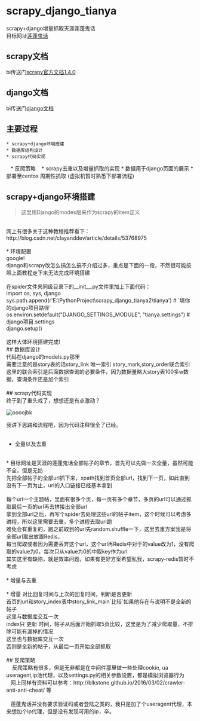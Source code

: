 # scrapy_django_tianya
scrapy+django增量抓取天涯莲蓬鬼话
<br>
目标网址[莲蓬鬼话](http://bbs.tianya.cn/list-16-1.shtml)
<br>
## scrapy文档
bi传送门[scrapy官方文档1.4.0](https://docs.scrapy.org/en/latest/)
## django文档
bi传送门[django文档](https://docs.djangoproject.com/en/2.0/)
## 主要过程
    * scrapy+django环境搭建
    * 数据库结构设计
    * scrapy代码实现
    * 反爬策略
    * scrapy去重以及增量抓取的实现
    * 数据用于django页面的展示
    * 部署至centos 周期性抓取 (虚拟机暂时熟悉下部署流程)
## scrapy+django环境搭建
>这里用Django的modes层来作为scrapy的item定义
<br>
  网上有很多关于这种教程推荐看下：http://blog.csdn.net/clayanddev/article/details/53768975
<br>
<br>
* 环境配置
  <br>
  google!
  <br>
  django和scrapy改怎么搞怎么搞不介绍过多，重点是下面的一段，不然很可能按照上面教程走下来无法完成环境搭建
  <br>
  <br>
  在spider文件夹同级目录下的__init__.py文件里加上下面代码：
  <br>
  import os, sys, django
  <br>
  sys.path.append(r'E:\PythonProject\scrapy_django_tianya2\tianya')  # `填你的django项目路径`
  <br>
  os.environ.setdefault("DJANGO_SETTINGS_MODULE", "tianya.settings")  # django项目.settings
  <br>
  django.setup()
  <br>
  <br>
  这样大体环境搭建完成!
  <br>
## 数据库设计
<br>
   代码在django的models.py那里
<br>
   需要注意的是story表的话story_link 唯一索引 story_mark,story_order联合索引
<br>
   这里的联合索引是后面数据查询的必要条件，因为数据量略大story表100多w数据，查询条件还是加个索引
<br>
<br>
## scrapy代码实现
  <br>
  终于到了重头戏了，想想还是有点激动？
  <br>
  
![oooojbk](https://wanzao2.b0.upaiyun.com/system/pictures/213/original/%E9%9B%86%E4%B8%AD%E7%B2%BE%E7%A5%9E9.png)
  
  我讲下思路和流程吧，因为代码注释很全了已经。
  <br>
  <br>
  * 全量以及去重
   <br>
      *     目标网址是天涯的莲蓬鬼话全部帖子的章节，首先可以先做一次全量，虽然可能不全，但是无妨
   <br>
      先把全部帖子的全部url抓下来，xpath找到首页全部url，找到下一页，如此直到没有下一页为止，url的入口链接已经基本拿到
   <br>
   <br>
      每个url一个主题帖，里面有很多个页，每一页有多个章节，多页的url可以通过抓取最后一页的url再去拼接出全部url
   <br>
      拿到全部url之后，再写个spider去处理这些url的帖子item，这个时候可以考虑多进程，所以这里需要去重，多个进程去取url跑
   <br>
      难免会有重复的，跑之前取到的url先random.shuffle一下，这里去重方案我是将全部url取出放置Redis，
   <br>
      每当爬取或者因为需要丢弃这个url，这个url再Redis中对于的value改为1，没有爬取的value为0，每次只从value为0的中取key作为url
   <br>
      其实这里有缺陷，就是效率问题，如果有更好方案希望私我，scrapy-redis暂时不考虑
  <br>
  <br>
  * 增量与去重
    <br>
    <br>
    *    增量 对比回复时间与上次的回复时间，判断是否更新
    <br>
    首页的url和story_index表中story_link_main`比较`如果他存在与说明不是全新的帖子
    <br>
    这里与数据库交互一次
    <br>
    index只`更新`时间，帖子从后面开始抓取5页比较，这里是为了减少爬取量，不排除可能有漏掉的情况
    <br>
    这里也与数据库交互一次
    <br>
    否则是全新的帖子，从最后一页开始全部抓取
    <br>
    <br>
## 反爬策略
   <br>
     反爬策略有很多，但是无非都是在中间件那里做一些处理cookie, ua useragent,ip池代理，以及settings.py的相关参数设置，都是模拟浏览器行为
    <br>
    网上同样有资料可以参考：http://blkstone.github.io/2016/03/02/crawler-anti-anti-cheat/ 等
    <br>
    <br>
    莲蓬鬼话并没有要求验证码或者登陆之类的，我只是加了个useragent代理，本来想加个ip代理，但是没有发现可用的ip，卒。
    <br>
    
